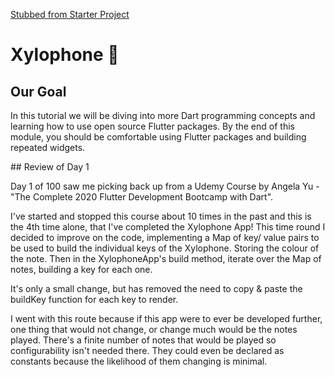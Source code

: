 [Stubbed from Starter Project](https://github.com/londonappbrewery/xylophone-flutter)

# Xylophone 🎹

## Our Goal

In this tutorial we will be diving into more Dart programming concepts and learning how to use open 
source Flutter packages. By the end of this module, you should be comfortable using Flutter packages and 
building repeated widgets.

## Review of Day 1

Day 1 of 100 saw me picking back up from a Udemy Course by Angela Yu - "The Complete 2020 Flutter 
Development Bootcamp with Dart".⁠

I've started and stopped this course about 10 times in the past and this is the 4th time alone, that I've 
completed the Xylophone App! This time round I decided to improve on the code, implementing a Map of key/
value pairs to be used to build the individual keys of the Xylophone. Storing the colour of the note. 
Then in the XylophoneApp's build method, iterate over the Map of notes, building a key for each one.⁠

It's only a small change, but has removed the need to copy & paste the buildKey function for each key to 
render.⁠

I went with this route because if this app were to ever be developed further, one thing that would not 
change, or change much would be the notes played. There's a finite number of notes that would be played 
so configurability isn't needed there. They could even be declared as constants because the likelihood of 
them changing is minimal.
